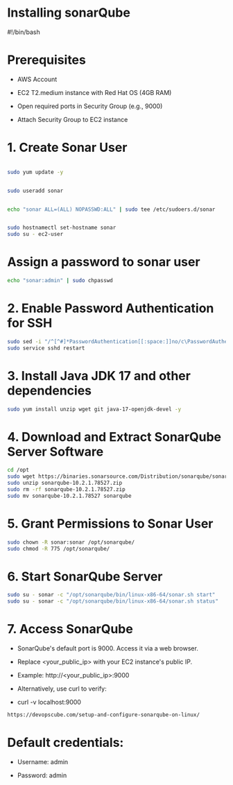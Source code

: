 # Installing sonarQube
#!/bin/bash

# Prerequisites
- AWS Account
  
- EC2 T2.medium instance with Red Hat OS (4GB RAM)
  
- Open required ports in Security Group (e.g., 9000)
  
- Attach Security Group to EC2 instance

# 1. Create Sonar User

```bash

sudo yum update -y

```

```bash

sudo useradd sonar

```

```bash

echo "sonar ALL=(ALL) NOPASSWD:ALL" | sudo tee /etc/sudoers.d/sonar

```

```bash

sudo hostnamectl set-hostname sonar
sudo su - ec2-user

```

# Assign a password to sonar user

```bash
echo "sonar:admin" | sudo chpasswd
```

# 2. Enable Password Authentication for SSH

```bash
sudo sed -i "/^[^#]*PasswordAuthentication[[:space:]]no/c\PasswordAuthentication yes" /etc/ssh/sshd_config
sudo service sshd restart
```

# 3. Install Java JDK 17 and other dependencies

```bash
sudo yum install unzip wget git java-17-openjdk-devel -y
```

# 4. Download and Extract SonarQube Server Software

```bash
cd /opt
sudo wget https://binaries.sonarsource.com/Distribution/sonarqube/sonarqube-10.2.1.78527.zip
sudo unzip sonarqube-10.2.1.78527.zip
sudo rm -rf sonarqube-10.2.1.78527.zip
sudo mv sonarqube-10.2.1.78527 sonarqube
```

# 5. Grant Permissions to Sonar User

```bash
sudo chown -R sonar:sonar /opt/sonarqube/
sudo chmod -R 775 /opt/sonarqube/
```

# 6. Start SonarQube Server

```bash
sudo su - sonar -c "/opt/sonarqube/bin/linux-x86-64/sonar.sh start"
sudo su - sonar -c "/opt/sonarqube/bin/linux-x86-64/sonar.sh status"
```

# 7. Access SonarQube

- SonarQube's default port is 9000. Access it via a web browser.
  
- Replace <your_public_ip> with your EC2 instance's public IP.
  
- Example: http://<your_public_ip>:9000
  
- Alternatively, use curl to verify:
  
- curl -v localhost:9000

```bash
https://devopscube.com/setup-and-configure-sonarqube-on-linux/
```

# Default credentials:
- Username: admin
  
- Password: admin

